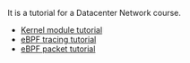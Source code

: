 It is a tutorial for a Datacenter Network course.
- [Kernel module tutorial](https://micturkey.github.io/DatacenterNetworkCourse/kernel_module/kernel_module)
- [eBPF tracing tutorial](https://micturkey.github.io/DatacenterNetworkCourse/eBPF_tracing/eBPF_tracing)
- [eBPF packet tutorial](https://micturkey.github.io/DatacenterNetworkCourse/eBPF_packet/eBPF_tracing)